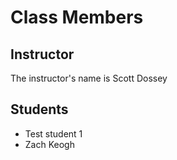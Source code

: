 # Class Members

## Instructor

The instructor's name is Scott Dossey

## Students

- Test student 1
- Zach Keogh
